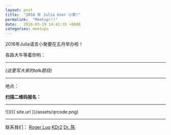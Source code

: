 ```yaml
---
layout: post
title:  "2016 年 Julia User 小聚!"
permalink:  "Meetup!!!"
date:   2016-03-19 14:41:35 +0800
categories: meetups
---
```


2016年Julia语言小聚要在五月举办啦！

各路大牛等着你哟：

---
*(这里写大家的talk题目)*

---


地点：

**扫描二维码报名：**

---
![]({{ site.url }}/assets/qrcode.png)

---

联系我们：
[Roger Luo](mailto:rogerluo@mail.ustc.edu.cn)
[KDr2]()
[Dr. 陈]()